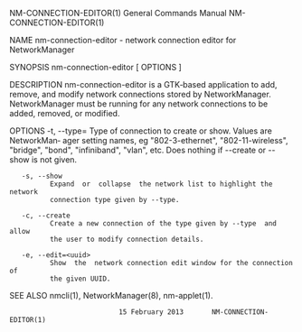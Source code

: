 NM-CONNECTION-EDITOR(1)    General Commands Manual    NM-CONNECTION-EDITOR(1)

NAME
       nm-connection-editor - network connection editor for NetworkManager

SYNOPSIS
       nm-connection-editor  [ OPTIONS ]

DESCRIPTION
       nm-connection-editor  is  a  GTK‐based application to add, remove, and
       modify network connections stored by  NetworkManager.   NetworkManager
       must  be  running for any network connections to be added, removed, or
       modified.

OPTIONS
       -t, --type=<type>
              Type of connection to create or show.  Values  are  NetworkMan‐
              ager  setting  names,  eg  "802-3-ethernet", "802-11-wireless",
              "bridge", "bond", "infiniband", "vlan", etc.  Does  nothing  if
              --create or --show is not given.

       -s, --show
              Expand  or  collapse  the network list to highlight the network
              connection type given by --type.

       -c, --create
              Create a new connection of the type given by --type  and  allow
              the user to modify connection details.

       -e, --edit=<uuid>
              Show  the  network connection edit window for the connection of
              the given UUID.

SEE ALSO
       nmcli(1), NetworkManager(8), nm-applet(1).

                               15 February 2013       NM-CONNECTION-EDITOR(1)
